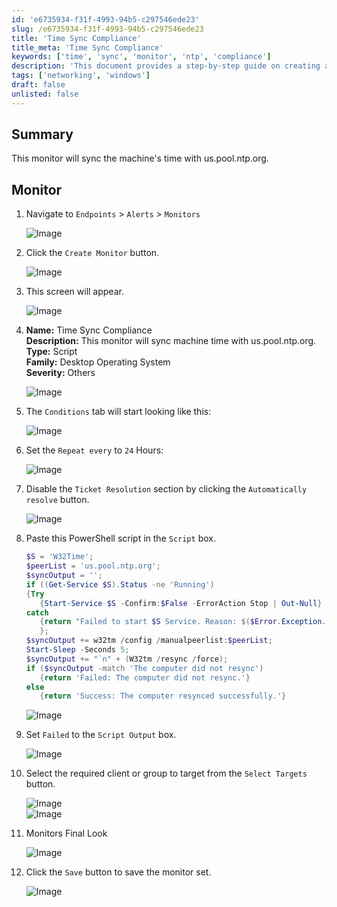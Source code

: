 ```yaml
---
id: 'e6735934-f31f-4993-94b5-c297546ede23'
slug: /e6735934-f31f-4993-94b5-c297546ede23
title: 'Time Sync Compliance'
title_meta: 'Time Sync Compliance'
keywords: ['time', 'sync', 'monitor', 'ntp', 'compliance']
description: 'This document provides a step-by-step guide on creating a Time Sync Compliance Monitor that syncs machine time with us.pool.ntp.org, ensuring accurate timekeeping across devices.'
tags: ['networking', 'windows']
draft: false
unlisted: false
---
```


## Summary

This monitor will sync the machine's time with us.pool.ntp.org.

## Monitor

1. Navigate to `Endpoints` > `Alerts` > `Monitors`

   ![Image](../../../static/img/Time-Sync-Compliance/image_1.png)

2. Click the `Create Monitor` button.

   ![Image](../../../static/img/Time-Sync-Compliance/image_2.png)

3. This screen will appear.

   ![Image](../../../static/img/Time-Sync-Compliance/image_3.png)

4. **Name:** Time Sync Compliance  
   **Description:** This monitor will sync machine time with us.pool.ntp.org.  
   **Type:** Script  
   **Family:** Desktop Operating System  
   **Severity:** Others  

   ![Image](../../../static/img/Time-Sync-Compliance/image_4.png)

5. The `Conditions` tab will start looking like this:

   ![Image](../../../static/img/Time-Sync-Compliance/image_5.png)

6. Set the `Repeat every` to `24` Hours:

   ![Image](../../../static/img/Time-Sync-Compliance/image_6.png)

7. Disable the `Ticket Resolution` section by clicking the `Automatically resolve` button.

   ![Image](../../../static/img/Time-Sync-Compliance/image_7.png)

8. Paste this PowerShell script in the `Script` box.

   ```powershell
   $S = 'W32Time';
   $peerList = 'us.pool.ntp.org';
   $syncOutput = '';
   if ((Get-Service $S).Status -ne 'Running') 
   {Try
      {Start-Service $S -Confirm:$False -ErrorAction Stop | Out-Null}
   catch 
      {return "Failed to start $S Service. Reason: $($Error.Exception.Message)"}
      };
   $syncOutput += w32tm /config /manualpeerlist:$peerList;
   Start-Sleep -Seconds 5;
   $syncOutput += "`n" + (W32tm /resync /force);
   if ($syncOutput -match 'The computer did not resync') 
      {return 'Failed: The computer did not resync.'} 
   else 
      {return 'Success: The computer resynced successfully.'}
   ```

   ![Image](../../../static/img/Time-Sync-Compliance/image_8.png)

9. Set `Failed` to the `Script Output` box.

   ![Image](../../../static/img/Time-Sync-Compliance/image_9.png)

10. Select the required client or group to target from the `Select Targets` button.

    ![Image](../../../static/img/Time-Sync-Compliance/image_10.png)  
    ![Image](../../../static/img/Time-Sync-Compliance/image_11.png)

11. Monitors Final Look

    ![Image](../../../static/img/Time-Sync-Compliance/image_12.png)

12. Click the `Save` button to save the monitor set.

    ![Image](../../../static/img/Time-Sync-Compliance/image_13.png)


